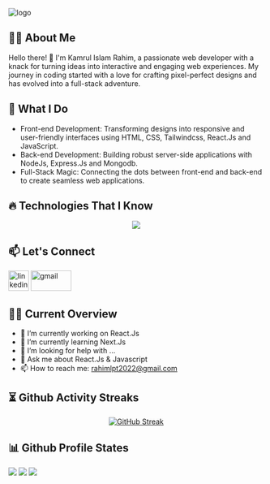 ![logo](https://github.com/Rahim00001/Rahim00001/blob/main/git%20banner.png)

## 👨‍💻 About Me
Hello there! 👋 I'm Kamrul Islam Rahim, a passionate web developer with a knack for turning ideas into interactive and engaging web experiences. My journey in coding started with a love for crafting pixel-perfect designs and has evolved into a full-stack adventure.

## 🚀 What I Do
- Front-end Development: Transforming designs into responsive and user-friendly interfaces using HTML, CSS, Tailwindcss, React.Js and JavaScript.
- Back-end Development: Building robust server-side applications with NodeJs, Express.Js and Mongodb.
- Full-Stack Magic: Connecting the dots between front-end and back-end to create seamless web applications.

## 🔥 Technologies That I Know 
<p align="center">
    <a href="https://skillicons.dev">
    <img src="https://skillicons.dev/icons?i=html,css,tailwind,js,react,firebase,nodejs,mongo,nextjs" />
    </a>
</p>

## 📫 Let's Connect
[<img src='https://cdn.jsdelivr.net/npm/simple-icons@3.0.1/icons/linkedin.svg' alt='linkedin' height='40' width ='40'>](https://www.linkedin.com/in/kamrul-islam-rahim-7084382a4/)
[<img src='https://cdn.jsdelivr.net/npm/simple-icons@3.0.1/icons/gmail.svg' alt='gmail' height='40' width ='80'>](rahimlpt2022@gmail.com ) 

## 🙋‍♂️ Current Overview 
- 🔭 I’m currently working on React.Js
- 🌱 I’m currently learning Next.Js
- 🤔 I’m looking for help with ...
- 💬 Ask me about React.Js & Javascript
- 📫 How to reach me: rahimlpt2022@gmail.com

## ⏳ Github Activity Streaks 
<div align="center"> 
<a align="center" href="https://git.io/streak-stats"><img src="https://github-readme-streak-stats.herokuapp.com?user=Rahim00001&theme=tokyonight&hide_border=true" alt="GitHub Streak" /></a>
</div>

## 📊 Github Profile States 
![](http://github-profile-summary-cards.vercel.app/api/cards/repos-per-language?username=Rahim00001&theme=blueberry)
![](http://github-profile-summary-cards.vercel.app/api/cards/productive-time?username=Rahim00001&theme=blueberry&utcOffset=8)
![](http://github-profile-summary-cards.vercel.app/api/cards/profile-details?username=Rahim00001&theme=blueberry)


